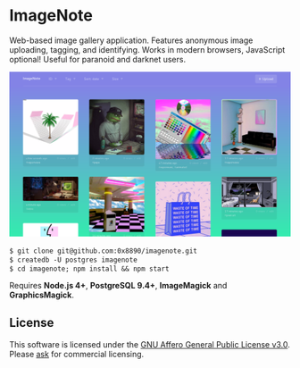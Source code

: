 # ImageNote

Web-based image gallery application. Features anonymous image uploading, tagging, and identifying. Works in modern browsers, JavaScript optional! Useful for paranoid and darknet users.

![Screenshot](https://raw.githubusercontent.com/0x8890/imagenote/master/assets/images/screenshot.png)

```
$ git clone git@github.com:0x8890/imagenote.git
$ createdb -U postgres imagenote
$ cd imagenote; npm install && npm start
```

Requires **Node.js 4+**, **PostgreSQL 9.4+**, **ImageMagick** and **GraphicsMagick**.


## License

This software is licensed under the [GNU Affero General Public License v3.0](http://www.gnu.org/licenses/agpl-3.0.en.html). Please [ask](mailto:0x8890@airmail.cc) for commercial licensing.
